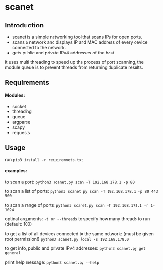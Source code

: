 # scanet
## Introduction
* scanet is a simple networking tool that scans IPs for open ports.
* scans a network and displays IP and MAC address of
every device connected to the network.
* gets public and private IPv4 addresses of the host.

it uses multi threading to speed up the process of port scanning, the module queue is to prevent threads
from returning duplicate results.

## Requirements
#### Modules:
* socket
* threading
* queue
* argparse
* scapy
* requests

## Usage
run `pip3 install -r requiremnets.txt`

#### examples:
to scan a port:
`python3 scanet.py scan -T 192.168.178.1 -p 80`

to scan a list of ports:
`python3 scanet.py scan -T 192.168.178.1 -p 80 443 500`

to scan a range of ports:
`python3 scanet.py scan -T 192.168.178.1 -r 1-1024`

optinal arguments:
`-t or --threads` to specify how many threads to run (default: 100)

to get a list of all devices connected to the same network: (must be given root permission!)
`python3 scanet.py local -s 192.168.178.0`

to get info, public and private IPv4 addresses:
`python3 scanet.py get general`

print help message:
`python3 scanet.py --help`
